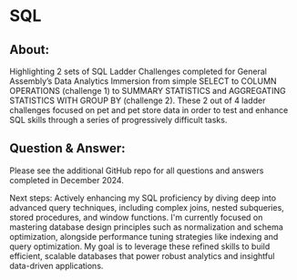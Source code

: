 # SQL

## **About:** 
Highlighting 2 sets of SQL Ladder Challenges completed for General Assembly’s Data Analytics Immersion from simple SELECT to COLUMN OPERATIONS (challenge 1) to SUMMARY STATISTICS and AGGREGATING STATISTICS WITH GROUP BY (challenge 2). These 2 out of 4 ladder challenges focused on pet and pet store data in order to test and enhance SQL skills through a series of progressively difficult tasks. 

## **Question & Answer:** 
Please see the additional GitHub repo for all questions and answers completed in December 2024. 

Next steps: Actively enhancing my SQL proficiency by diving deep into advanced query techniques, including complex joins, nested subqueries, stored procedures, and window functions. I'm currently focused on mastering database design principles such as normalization and schema optimization, alongside performance tuning strategies like indexing and query optimization. My goal is to leverage these refined skills to build efficient, scalable databases that power robust analytics and insightful data-driven applications.
